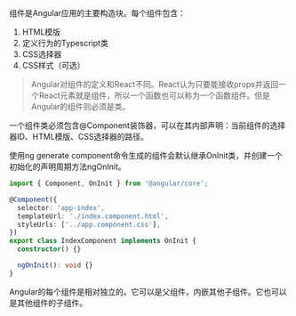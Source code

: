 组件是Angular应用的主要构造块。每个组件包含：
1. HTML模版
2. 定义行为的Typescript类
3. CSS选择器
4. CSS样式（可选）

>Angular对组件的定义和React不同。React认为只要能接收props并返回一个React元素就是组件，所以一个函数也可以称为一个函数组件。但是Angular的组件则必须是类。

一个组件类必须包含@Component装饰器，可以在其内部声明：当前组件的选择器ID、HTML模版、CSS选择器的路径。

使用ng generate component命令生成的组件会默认继承OnInit类，并创建一个初始化的声明周期方法ngOnInit。

```ts
import { Component, OnInit } from '@angular/core';

@Component({
  selector: 'app-index',
  templateUrl: './index.component.html',
  styleUrls: ['../app.component.css'],
})
export class IndexComponent implements OnInit {
  constructor() {}

  ngOnInit(): void {}
}
```

Angular的每个组件是相对独立的。它可以是父组件，内嵌其他子组件。它也可以是其他组件的子组件。
